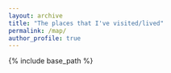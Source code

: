 ```yaml
---
layout: archive
title: "The places that I've visited/lived"
permalink: /map/
author_profile: true
---
```


{% include base_path %}

<html>
<head>
  <title>My Travel Map</title>
  <meta charset="utf-8" />
  <meta name="viewport" content="width=device-width, initial-scale=1.0">
  <link rel="stylesheet" href="https://unpkg.com/leaflet/dist/leaflet.css" />
  <style>
    #map { height: 100vh; }
  </style>
</head>
<body>
  <div id="map"></div>

  <script src="https://unpkg.com/leaflet/dist/leaflet.js"></script>
  <script>
    const map = L.map('map', {
  worldCopyJump: false,
  minZoom: 2
}).setView([54, -2], 4);

    L.tileLayer('https://{s}.tile.openstreetmap.org/{z}/{x}/{y}.png', {
  attribution: '&copy; OpenStreetMap contributors',
  noWrap: true
}).addTo(map);

    const locations = [
  [51.50609700613507, -0.13100357699231469, "London, UK"],
  [51.454221808102815, -2.5878198663371585, "Bristol, UK"],
  [51.37793543104405, -2.359340173854564, "Bath, UK"],
  [52.4795103752684, -1.8879851605385491, "Birmingham, UK"],
  [52.955028180927144, -1.1553010969961675, "Nottingham, UK"],   
  [55.867493903697664, -4.252465435368384, "Glasgow, UK"],
  [51.75149898185093, -1.2542533195511452, "Oxford, UK"],
  [52.62901549787241, 1.2995397492799585, "Norwich, UK"],
  [52.188114934404865, 0.2006293284257205, "Cambridge, UK"],
  [54.04407139344605, -2.8011226811415875, "Lancaster, UK"],
  [53.38038466992851, -1.4692677986880176, "Sheffield, UK"],
  [53.96161935398514, -1.0744123379947363, "York, UK"],
  [53.479981699809294, -2.2378846016945113, "Manchester, UK"],
  [51.454979536371034, -0.979225516110098, "Reading, UK"],
  [41.15727108920829, -8.626760871139524, "Porto, Portugal"],
  [41.545468852024115, -8.426184776233601, "Braga, Portugal"],
  [52.52260846062111, 13.396570401973973, "Berlin, Germany"],
  [50.07541988802119, 14.45737474520111, "Prague, Czechia"],
  [48.85814790470617, 2.3532114719243884, "Paris, France"],
  [38.907302990574024, -77.03924041214798, "Washington, D.C., USA"],
  [39.28943603208796, -76.60345755408721, "Baltimore, USA"],
  [40.712430367670926, -74.00536100889536, "New York, USA"],
  [41.878087294002086, -87.63369974212341, "Chicago, USA"],
  [38.882996720153166, -77.082147911314, "Arlington, USA"],
  [38.989228065641605, -76.93454772018893, "College Park, USA"],
  [42.355570680454484, -71.0580566051323, "Boston, USA"],
  [37.77328546687444, -122.42200607366087, "San Francisco, USA"],
  [49.26026987939737, -123.24548460509973, "Vancouver, Canada"],
  [49.28581226882002, -122.78103632909878, "Coquitlam, Canada"],
  [49.25049704518672, -122.97597724313502, "Burnaby, Canada"],
  [49.16083705619697, -123.94126246836784, "Nanaimo, Canada"],
  [49.166286372260274, -123.13325633925318, "Richmond, Canada"],
  [48.428257631971555, -123.36420083510893, "Victoria, Canada"],
  [31.239194119807333, 121.47258153801539, "Shanghai, China"],
  [31.3037517759364, 120.59092874064407, "Suzhou, China"],
  [32.050107326542594, 118.85922013237372, "Nanjing, China"],
  [32.398217452736866, 119.40974939622839, "Yangzhou, China"],
  [22.324060634176035, 114.17371834319583, "Hongkong, China"],
  [22.547833044249305, 114.04735874974526, "Shenzhen, China"],
  [39.90998150383738, 116.40428002417717, "Beijing, China"],
  [30.581607263940185, 104.06248714859332, "Chengdu, China"],
  [23.129044018551806, 113.25113428264531, "Guangzhou, China"]，
  [41.80823225730331, 123.43535864197163, "Shenyang, China"],
  [37.55473948615032, 126.98918615170025, "Seoul, Korea"]
];

    const pinIcon = L.icon({
      iconUrl: 'https://cdn-icons-png.flaticon.com/512/684/684908.png',
      iconSize: [32, 32],
      iconAnchor: [16, 32],
      popupAnchor: [0, -32]
    });

    locations.forEach(([lat, lng, label]) => {
      L.marker([lat, lng], { icon: pinIcon }).addTo(map).bindPopup(label);
    });
  </script>
</body>
</html>


